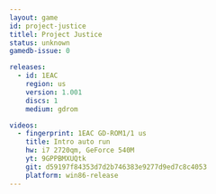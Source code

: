```yaml
---
layout: game
id: project-justice
titlel: Project Justice
status: unknown
gamedb-issue: 0

releases:
  - id: 1EAC
    region: us
    version: 1.001
    discs: 1
    medium: gdrom

videos:
  - fingerprint: 1EAC GD-ROM1/1 us
    title: Intro auto run
    hw: i7 2720qm, GeForce 540M
    yt: 9GPPBMXUQtk
    git: d59197f84353d7d2b746383e9277d9ed7c8c4053
    platform: win86-release
---
```

